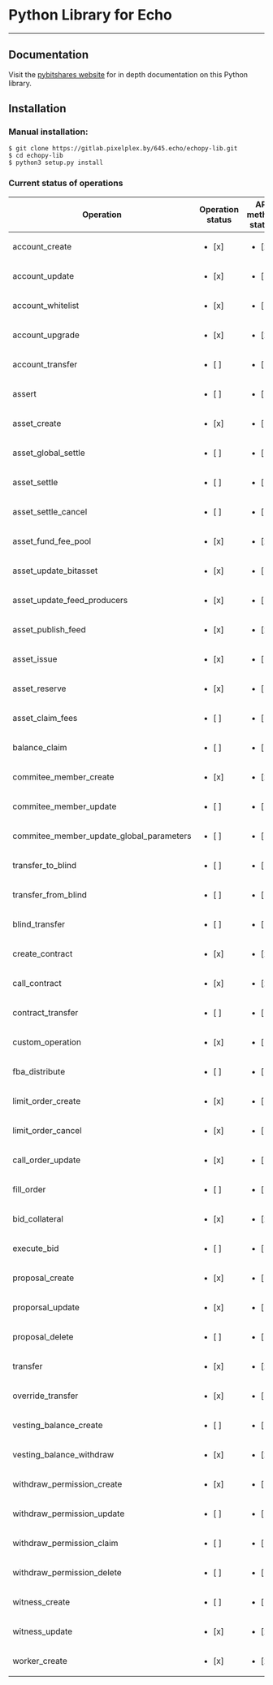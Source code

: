 # Python Library for Echo

---

## Documentation

Visit the [pybitshares website](http://docs.pybitshares.com/en/latest/) for in depth documentation on this Python library.

## Installation

### Manual installation:

    $ git clone https://gitlab.pixelplex.by/645.echo/echopy-lib.git
    $ cd echopy-lib
    $ python3 setup.py install

### Current status of operations

| Operation | Operation status | API method status |
| --- | --- | --- |
| account_create | <ul><li>[x] </li></ul>  | <ul><li>[x] </li></ul>  |
| account_update | <ul><li>[x] </li></ul>  | <ul><li>[ ] </li></ul>  |
| account_whitelist | <ul><li>[x] </li></ul>  | <ul><li>[ ] </li></ul>  |
| account_upgrade | <ul><li>[x] </li></ul>  | <ul><li>[x] </li></ul>  |
| account_transfer | <ul><li>[ ] </li></ul>  | <ul><li>[ ] </li></ul>  |
| assert | <ul><li>[ ] </li></ul>  | <ul><li>[ ] </li></ul>  |
| asset_create | <ul><li>[x] </li></ul>  | <ul><li>[ ] </li></ul>  |
| asset_global_settle | <ul><li>[ ] </li></ul>  | <ul><li>[ ] </li></ul>  |
| asset_settle | <ul><li>[ ] </li></ul>  | <ul><li>[ ] </li></ul>  |
| asset_settle_cancel | <ul><li>[ ] </li></ul>  | <ul><li>[ ] </li></ul>  |
| asset_fund_fee_pool | <ul><li>[x] </li></ul>  | <ul><li>[x] </li></ul>  |
| asset_update_bitasset | <ul><li>[x] </li></ul>  | <ul><li>[ ] </li></ul>  |
| asset_update_feed_producers | <ul><li>[x] </li></ul>  | <ul><li>[ ] </li></ul>  |
| asset_publish_feed | <ul><li>[x] </li></ul>  | <ul><li>[x] </li></ul>  |
| asset_issue | <ul><li>[x] </li></ul>  | <ul><li>[ ] </li></ul>  |
| asset_reserve | <ul><li>[x] </li></ul>  | <ul><li>[ ] </li></ul>  |
| asset_claim_fees | <ul><li>[ ] </li></ul>  | <ul><li>[ ] </li></ul>  |
| balance_claim | <ul><li>[ ] </li></ul>  | <ul><li>[ ] </li></ul>  |
| commitee_member_create | <ul><li>[x] </li></ul>  | <ul><li>[x] </li></ul>  |
| commitee_member_update | <ul><li>[ ] </li></ul>  | <ul><li>[ ] </li></ul>  |
| commitee_member_update_global_parameters | <ul><li>[ ] </li></ul>  | <ul><li>[ ] </li></ul>  |
| transfer_to_blind | <ul><li>[ ] </li></ul>  | <ul><li>[ ] </li></ul>  |
| transfer_from_blind | <ul><li>[ ] </li></ul>  | <ul><li>[ ] </li></ul>  |
| blind_transfer | <ul><li>[ ] </li></ul>  | <ul><li>[ ] </li></ul>  |
| create_contract | <ul><li>[x] </li></ul>  | <ul><li>[x] </li></ul>  |
| call_contract | <ul><li>[x] </li></ul>  | <ul><li>[x] </li></ul>  |
| contract_transfer | <ul><li>[ ] </li></ul>  | <ul><li>[ ] </li></ul>  |
| custom_operation | <ul><li>[x] </li></ul>  | <ul><li>[ ] </li></ul>  |
| fba_distribute | <ul><li>[ ] </li></ul>  | <ul><li>[ ] </li></ul>  |
| limit_order_create | <ul><li>[x] </li></ul>  | <ul><li>[ ] </li></ul>  |
| limit_order_cancel | <ul><li>[x] </li></ul>  | <ul><li>[ ] </li></ul>  |
| call_order_update | <ul><li>[x] </li></ul>  | <ul><li>[ ] </li></ul>  |
| fill_order | <ul><li>[ ] </li></ul>  | <ul><li>[ ] </li></ul>  |
| bid_collateral | <ul><li>[x] </li></ul>  | <ul><li>[x] </li></ul>  |
| execute_bid | <ul><li>[ ] </li></ul>  | <ul><li>[ ] </li></ul>  |
| proposal_create | <ul><li>[x] </li></ul>  | <ul><li>[ ] </li></ul>  |
| proporsal_update | <ul><li>[x] </li></ul>  | <ul><li>[ ] </li></ul>  |
| proposal_delete | <ul><li>[ ] </li></ul>  | <ul><li>[ ] </li></ul>  |
| transfer | <ul><li>[x] </li></ul>  | <ul><li>[x] </li></ul>  |
| override_transfer | <ul><li>[x] </li></ul>  | <ul><li>[ ] </li></ul>  |
| vesting_balance_create | <ul><li>[ ] </li></ul>  | <ul><li>[ ] </li></ul>  |
| vesting_balance_withdraw | <ul><li>[x] </li></ul>  | <ul><li>[x] </li></ul>  |
| withdraw_permission_create | <ul><li>[x] </li></ul>  | <ul><li>[ ] </li></ul>  |
| withdraw_permission_update | <ul><li>[ ] </li></ul>  | <ul><li>[ ] </li></ul>  |
| withdraw_permission_claim | <ul><li>[ ] </li></ul>  | <ul><li>[ ] </li></ul>  |
| withdraw_permission_delete | <ul><li>[ ] </li></ul>  | <ul><li>[ ] </li></ul>  |
| witness_create | <ul><li>[ ] </li></ul>  | <ul><li>[ ] </li></ul>  |
| witness_update | <ul><li>[x] </li></ul>  | <ul><li>[x] </li></ul>  |
| worker_create | <ul><li>[x] </li></ul>  | <ul><li>[x] </li></ul>  |